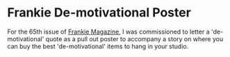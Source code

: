 # Frankie De-motivational Poster

For the 65th issue of [Frankie Magazine](http://www.frankie.com.au/), I was commissioned to letter a 'de-motivational' quote as a pull out poster to accompany a story on where you can buy the best 'de-motivational' items to hang in your studio.
